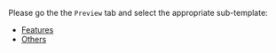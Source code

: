 Please go the the `Preview` tab and select the appropriate sub-template:

- [Features](?expand=1&template=enhancement_template.md)
- [Others](?expand=1&template=others_template.md)
